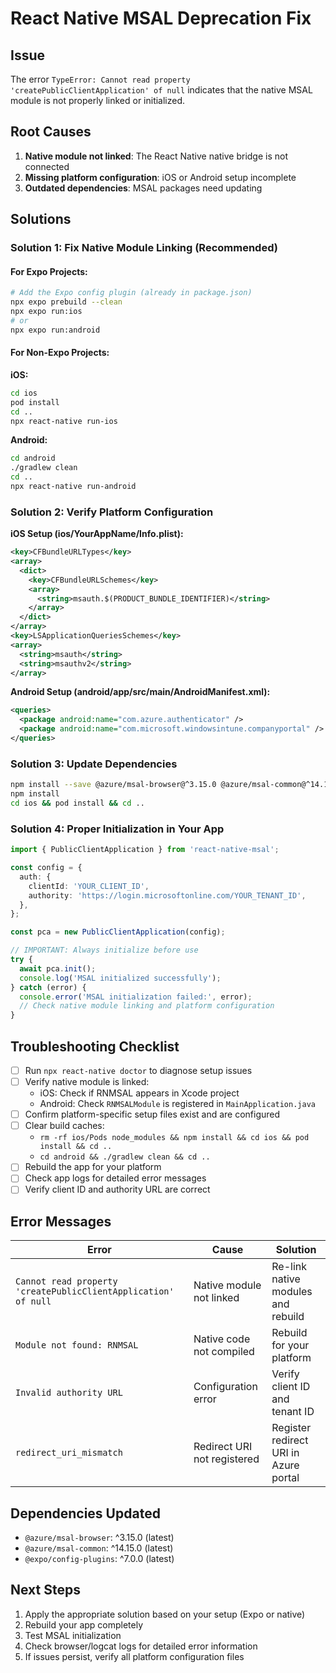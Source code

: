# React Native MSAL Deprecation Fix

## Issue
The error `TypeError: Cannot read property 'createPublicClientApplication' of null` indicates that the native MSAL module is not properly linked or initialized.

## Root Causes
1. **Native module not linked**: The React Native native bridge is not connected
2. **Missing platform configuration**: iOS or Android setup incomplete
3. **Outdated dependencies**: MSAL packages need updating

## Solutions

### Solution 1: Fix Native Module Linking (Recommended)

#### For Expo Projects:
```bash
# Add the Expo config plugin (already in package.json)
npx expo prebuild --clean
npx expo run:ios
# or
npx expo run:android
```

#### For Non-Expo Projects:

**iOS:**
```bash
cd ios
pod install
cd ..
npx react-native run-ios
```

**Android:**
```bash
cd android
./gradlew clean
cd ..
npx react-native run-android
```

### Solution 2: Verify Platform Configuration

**iOS Setup (ios/YourAppName/Info.plist):**
```xml
<key>CFBundleURLTypes</key>
<array>
  <dict>
    <key>CFBundleURLSchemes</key>
    <array>
      <string>msauth.$(PRODUCT_BUNDLE_IDENTIFIER)</string>
    </array>
  </dict>
</array>
<key>LSApplicationQueriesSchemes</key>
<array>
  <string>msauth</string>
  <string>msauthv2</string>
</array>
```

**Android Setup (android/app/src/main/AndroidManifest.xml):**
```xml
<queries>
  <package android:name="com.azure.authenticator" />
  <package android:name="com.microsoft.windowsintune.companyportal" />
</queries>
```

### Solution 3: Update Dependencies

```bash
npm install --save @azure/msal-browser@^3.15.0 @azure/msal-common@^14.15.0
npm install
cd ios && pod install && cd ..
```

### Solution 4: Proper Initialization in Your App

```typescript
import { PublicClientApplication } from 'react-native-msal';

const config = {
  auth: {
    clientId: 'YOUR_CLIENT_ID',
    authority: 'https://login.microsoftonline.com/YOUR_TENANT_ID',
  },
};

const pca = new PublicClientApplication(config);

// IMPORTANT: Always initialize before use
try {
  await pca.init();
  console.log('MSAL initialized successfully');
} catch (error) {
  console.error('MSAL initialization failed:', error);
  // Check native module linking and platform configuration
}
```

## Troubleshooting Checklist

- [ ] Run `npx react-native doctor` to diagnose setup issues
- [ ] Verify native module is linked: 
  - iOS: Check if RNMSAL appears in Xcode project
  - Android: Check `RNMSALModule` is registered in `MainApplication.java`
- [ ] Confirm platform-specific setup files exist and are configured
- [ ] Clear build caches:
  - `rm -rf ios/Pods node_modules && npm install && cd ios && pod install && cd ..`
  - `cd android && ./gradlew clean && cd ..`
- [ ] Rebuild the app for your platform
- [ ] Check app logs for detailed error messages
- [ ] Verify client ID and authority URL are correct

## Error Messages

| Error | Cause | Solution |
|-------|-------|----------|
| `Cannot read property 'createPublicClientApplication' of null` | Native module not linked | Re-link native modules and rebuild |
| `Module not found: RNMSAL` | Native code not compiled | Rebuild for your platform |
| `Invalid authority URL` | Configuration error | Verify client ID and tenant ID |
| `redirect_uri_mismatch` | Redirect URI not registered | Register redirect URI in Azure portal |

## Dependencies Updated

- `@azure/msal-browser`: ^3.15.0 (latest)
- `@azure/msal-common`: ^14.15.0 (latest)
- `@expo/config-plugins`: ^7.0.0 (latest)

## Next Steps

1. Apply the appropriate solution based on your setup (Expo or native)
2. Rebuild your app completely
3. Test MSAL initialization
4. Check browser/logcat logs for detailed error information
5. If issues persist, verify all platform configuration files
